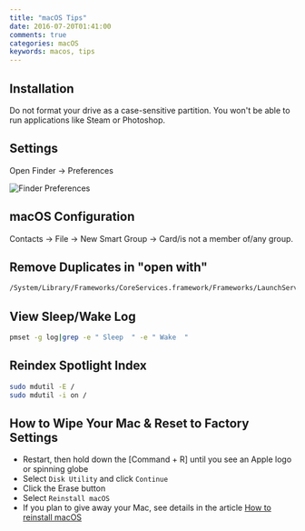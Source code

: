 ```yaml
---
title: "macOS Tips"
date: 2016-07-20T01:41:00
comments: true
categories: macOS
keywords: macos, tips
---
```


## Installation
Do not format your drive as a case-sensitive partition. You won't be able to run applications like Steam or Photoshop.

## Settings

Open Finder → Preferences

![Finder Preferences](/images/finder-preferences.png)

## macOS Configuration
Contacts → File → New Smart Group → Card/is not a member of/any group.

## Remove Duplicates in "open with"
```bash
/System/Library/Frameworks/CoreServices.framework/Frameworks/LaunchServices.framework/Support/lsregister -kill -r -domain local -domain system -domain user
```

## View Sleep/Wake Log

```bash
pmset -g log|grep -e " Sleep  " -e " Wake  "
```

## Reindex Spotlight Index
```bash
sudo mdutil -E /
sudo mdutil -i on /
```

## How to Wipe Your Mac & Reset to Factory Settings

* Restart, then hold down the [Command + R] until you see an Apple logo or spinning globe
* Select `Disk Utility` and click `Continue`
* Click the Erase button
* Select `Reinstall macOS`
* If you plan to give away your Mac, see details in the article [How to reinstall macOS](https://support.apple.com/en-gb/HT204904)
